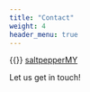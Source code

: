 ```yaml
---
title: "Contact"
weight: 4
header_menu: true
---
```


{{<icon class="fa fa-facebook-official">}}&nbsp;[saltpepperMY](https://www.facebook.com/saltpepperMY/)

Let us get in touch!
